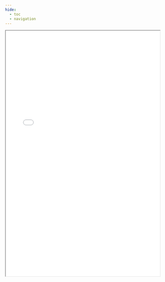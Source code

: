 ```yaml
---
hide:
  - toc
  - navigation
---
```



<section class="client-docs">

<iframe src="/docs/compodoc/overview.html" width="100%" height="800px"></iframe>

</section>

